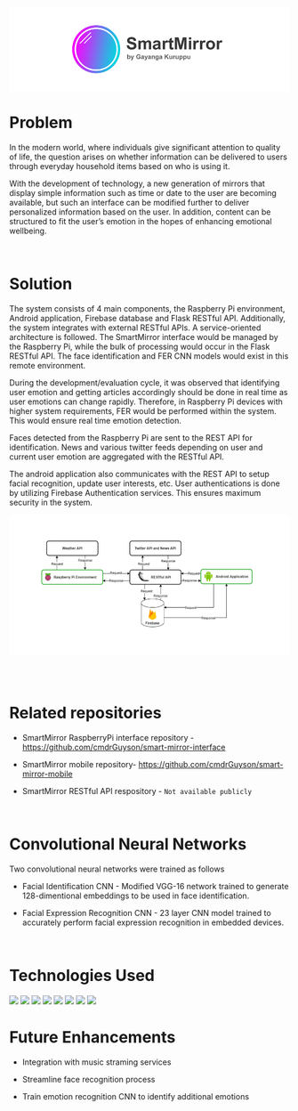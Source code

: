 

<img src="logo.png" align="center" width="800">


# Problem
In the modern world, where individuals give significant attention to
quality of life, the question arises on whether information can be delivered to users through
everyday household items based on who is using it.

With the development of technology, a new generation of mirrors that display simple information such as time or date to the user are becoming available, but such an interface can be modified further to deliver personalized information based on the user. In addition, content can be structured to fit the user’s emotion in the hopes of enhancing emotional wellbeing.

<br />

# Solution
The system consists of 4 main components, the Raspberry Pi environment, Android
application, Firebase database and Flask RESTful API. Additionally, the system
integrates with external RESTful APIs. A service-oriented architecture is followed.
The SmartMirror interface would be managed by the Raspberry Pi, while the bulk of
processing would occur in the Flask RESTful API. The face identification and FER CNN
models would exist in this remote environment.

During the development/evaluation cycle, it was observed that identifying user emotion and
getting articles accordingly should be done in real time as user emotions can change rapidly.
Therefore, in Raspberry Pi devices with higher system requirements, FER would be
performed within the system. This would ensure real time emotion detection.

Faces detected from the Raspberry Pi are sent to the REST API for identification. News and various twitter feeds depending on user and current user emotion
are aggregated with the RESTful API.

The android application also communicates with the REST API to setup facial
recognition, update user interests, etc.
User authentications is done by utilizing Firebase Authentication services. This ensures maximum security in the system.

<img src="flow.png" align="center">

<br /><br />

# Related repositories

- SmartMirror RaspberryPi interface repository - https://github.com/cmdrGuyson/smart-mirror-interface
  
- SmartMirror mobile repository- https://github.com/cmdrGuyson/smart-mirror-mobile

- SmartMirror RESTful API respository - `Not available publicly`

<br />

# Convolutional Neural Networks
Two convolutional neural networks were trained as follows

- Facial Identification CNN - Modified VGG-16 network trained to generate 128-dimentional embeddings to be used in face identification.

- Facial Expression Recognition CNN - 23 layer CNN model trained to accurately perform facial expression recognition in embedded devices.

<br />

# Technologies Used
<img src="https://img.shields.io/badge/Python-FFD43B?style=for-the-badge&logo=python&logoColor=darkgreen" /> 
<img src="https://img.shields.io/badge/TensorFlow-FF6F00?style=for-the-badge&logo=TensorFlow&logoColor=white" />
<img src="https://img.shields.io/badge/Keras-D00000?style=for-the-badge&logo=Keras&logoColor=white" />
<img src="https://img.shields.io/badge/Flask-000000?style=for-the-badge&logo=flask&logoColor=white" />
<img src="https://img.shields.io/badge/firebase-ffca28?style=for-the-badge&logo=firebase&logoColor=black"/>
<img src="https://img.shields.io/badge/RASPBERRY%20PI-C51A4A.svg?&style=for-the-badge&logo=raspberry%20pi&logoColor=white" /> 
<img src="https://img.shields.io/badge/Java-ED8B00?style=for-the-badge&logo=java&logoColor=white" />
<img src="https://img.shields.io/badge/Android-3DDC84?style=for-the-badge&logo=android&logoColor=white" />

<br />

# Future Enhancements

- Integration with music straming services

- Streamline face recognition process

- Train emotion recognition CNN to identify additional emotions

